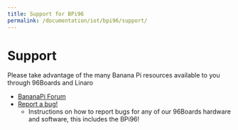 ```yaml
---
title: Support for BPi96
permalink: /documentation/iot/bpi96/support/
---
```

# Support

Please take advantage of the many Banana Pi resources available to you through 96Boards and Linaro

- [BananaPi Forum](http://forum.banana-pi.org/)
- [Report a bug!](../../../Extras/Report_a_bug.md)
   - Instructions on how to report bugs for any of our 96Boards hardware and software, this includes the BPi96!
